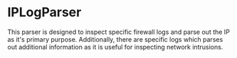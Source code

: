 # IPLogParser
This parser is designed to inspect specific firewall logs and parse out the IP as it's primary purpose. Additionally, there are specific logs which parses out additional information as it is useful for inspecting network intrusions.
